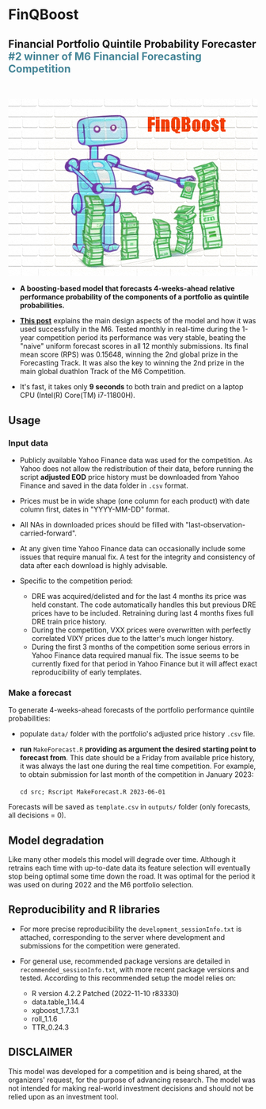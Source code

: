 # **FinQBoost** 
## Financial Portfolio Quintile Probability Forecaster <br/> <font color=438496>#2 winner of M6 Financial Forecasting Competition</font>
<br/>

![](./FinQBoost.png)

- **A boosting-based model that forecasts 4-weeks-ahead relative performance probability of the components of a portfolio as quintile probabilities.**

- [**This post**](https://link.medium.com/CIFGMz5Nzxb)
explains the main design aspects of the model and how it was used successfully in the M6. Tested monthly in real-time during the 1-year competition period its performance was very stable, beating the "naive" uniform forecast scores in all 12 monthly submissions. Its final mean score (RPS) was 0.15648, winning the 2nd global prize in the Forecasting Track. It was also the key to winning the 2nd prize in the main global duathlon Track of the M6 Competition.


- It's fast, it takes only **9 seconds** to both train and predict on a laptop CPU (Intel(R) Core(TM) i7-11800H).



## Usage
### Input data
- Publicly available Yahoo Finance data was used for the competition. As Yahoo does not allow the redistribution of their data, before running the script **adjusted EOD** price history must be downloaded from Yahoo Finance and saved in the data folder in `.csv` format.
- Prices must be in wide shape (one column for each product) with  date column first, dates in  "YYYY-MM-DD" format.
- All NAs in downloaded prices should be filled with "last-observation-carried-forward".
- At any given time Yahoo Finance data can occasionally include some issues that require manual fix. A test for the integrity and consistency of data after each download is highly advisable.
- Specific to the competition period:
    
    - DRE was acquired/delisted and for the last 4 months its price was held constant. The code automatically handles this but previous DRE prices have to be included. Retraining during last 4 months fixes full DRE train price history.
    - During the competition, VXX prices were overwritten with perfectly correlated VIXY prices due to the latter's much longer history.
    - During the first 3 months of the competition some serious errors in Yahoo Finance data required manual fix. The issue seems to be currently fixed for that period in Yahoo Finance but it will affect exact reproducibility of early templates.



### Make a forecast
To generate 4-weeks-ahead forecasts of the portfolio performance quintile probabilities:

- populate `data/` folder with the portfolio's adjusted price history `.csv` file.
    
    
- **run** `MakeForecast.R` **providing as argument the desired starting point to forecast from**. This date should be a Friday from available price history, it was always the last one during the real time competition. For example, to obtain submission for last month of the competition in January 2023:<br/><br/>`cd src; Rscript MakeForecast.R 2023-06-01`
  

Forecasts will be saved as `template.csv` in `outputs/` folder (only forecasts, all decisions = 0).

## Model degradation

Like many other models this model will degrade over time. Although it retrains each time with up-to-date data its feature selection will eventually stop being optimal some time down the road. It was optimal for the period it was used on during 2022 and the M6 portfolio selection.


## Reproducibility and R libraries

- For more precise reproducibility the `development_sessionInfo.txt` is attached, corresponding to the server where development and submissions for the competition were generated.

- For general use, recommended package versions are detailed in `recommended_sessionInfo.txt`, with more recent package versions and tested. According to this recommended setup the model relies on:

    - R version 4.2.2 Patched (2022-11-10 r83330)
    - data.table_1.14.4
    - xgboost_1.7.3.1
    - roll_1.1.6       
    - TTR_0.24.3
  


## DISCLAIMER

This model was developed for a competition and is being shared, at the organizers' request, for the purpose of advancing research. The model was not intended for making real-world investment decisions and should not be relied upon as an investment tool.
  
  
